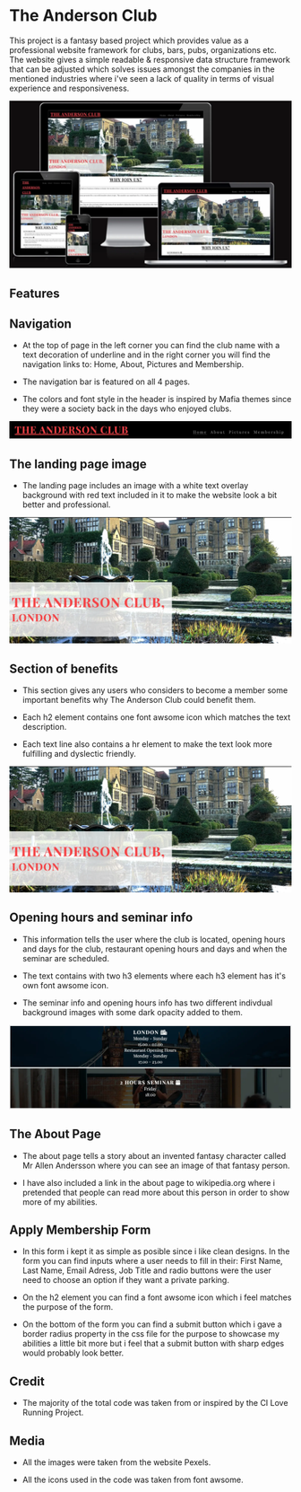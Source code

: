 # The Anderson Club

This project is a fantasy based project which provides value as a professional website framework
for clubs, bars, pubs, organizations etc. The website gives a simple readable & responsive data structure framework that can be adjusted which solves issues amongst the companies in the mentioned industries where i've seen a lack of quality in terms of visual experience and responsiveness.

![Webpage](./assets/images/webapage%20screenshot.webp)

## Features



## Navigation

* At the top of page in the left corner you can find the club name with a text decoration of underline and in the right corner you will find the navigation links to: Home, About, Pictures and Membership.

* The navigation bar is featured on all 4 pages.

* The colors and font style in the header is inspired by Mafia themes since they were a society back in the days who enjoyed clubs.

![header](./assets/images/header.webp)

## The landing page image

* The landing page includes an image with a white text overlay background with red text included in it to make the website look a bit better and professional.


![landing_page_image](./assets/images/landingpageimage%201.webp)

## Section of benefits

* This section gives any users who considers to become a member some important benefits why The Anderson Club could benefit them.

* Each h2 element contains one font awsome icon which matches the text description.

* Each text line also contains a hr element to make the text look more fulfilling and dyslectic friendly.

![benefits](./assets/images/landingpageimage%201.webp)

## Opening hours and seminar info

* This information tells the user where the club is located, opening hours and days for the club, restaurant opening hours and days and when the seminar are scheduled.

* The text contains with two h3 elements where each h3 element has it's own font awsome icon.

* The seminar info and opening hours info has two different indivdual background images with some dark opacity added to them.

![Opening_hours_and_seminar_info](./assets/images/openinghours_and_seminar-info.webp)

## The About Page

* The about page tells a story about an invented fantasy character called Mr Allen Andersson where you can see an image of that fantasy person.

* I have also included a link in the about page to wikipedia.org where i pretended that people can read more about this person in order to show more of my abilities.

## Apply Membership Form

* In this form i kept it as simple as posible since i like clean designs. In the form you can find inputs where a user needs to fill in their: First Name, Last Name, Email Adress, Job Title and radio buttons were the user need to choose an option if they want a private parking.

* On the h2 element you can find a font awsome icon which i feel matches the purpose of the form.

* On the bottom of the form you can find a submit button which i gave a border radius property in the css file for the purpose to showcase my abilities a little bit more but i feel that a submit button with sharp edges would probably look better.

## Credit

* The majority of the total code was taken from or inspired by the CI Love Running Project. 

## Media

* All the images were taken from the website Pexels.

* All the icons used in the code was taken from font awsome.


